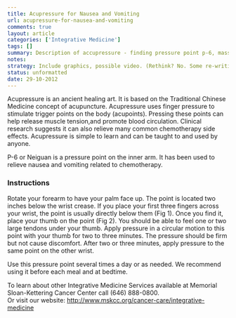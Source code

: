 ```yaml
---
title: Acupressure for Nausea and Vomiting
url: acupressure-for-nausea-and-vomiting
comments: true
layout: article
categories: ['Integrative Medicine']
tags: []
summary: Description of accupressure - finding pressure point p-6, massaging. Contact details for integrative medicine at MSK.
notes:
strategy: Include graphics, possible video. (Rethink? No. Some re-writing? No. Graphics or diagrams? No. Photography? No. Podcast or audio? No. Video? No)
status: unformatted 
date: 29-10-2012
---
```

Acupressure is an ancient healing art. It is based on the Traditional Chinese Medicine concept of acupuncture. Acupressure uses finger pressure to stimulate trigger points on the body (acupoints). Pressing these points can help release muscle tension,and promote blood circulation. Clinical research suggests it can also relieve many common chemotherapy side effects. Acupressure is simple to learn and can be taught to and used by anyone.

P-6 or Neiguan is a pressure point on the inner arm. It has been used to relieve nausea and vomiting related to chemotherapy.

### Instructions
Rotate your forearm to have your palm face up. The point is located two inches below the wrist crease. If you place your first three fingers across your wrist, the point is usually directly below them (Fig 1). Once you find it, place your thumb on the point (Fig 2). You should be able to feel one or two large tendons under your thumb. Apply pressure in a circular motion to this point with your thumb for two to three minutes. The pressure should be firm but not cause discomfort. After two or three minutes, apply pressure to the same point on the other wrist.  

Use this pressure point several times a day or as needed. We recommend using it before each meal and at bedtime.

To learn about other Integrative Medicine Services available at Memorial Sloan-Kettering Cancer Center call (646) 888-0800.  
Or visit our website: http://www.mskcc.org/cancer-care/integrative-medicine